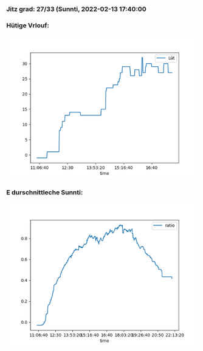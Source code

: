 ### Jitz grad: 27/33 (Sunnti, 2022-02-13 17:40:00

### Hütige Vrlouf:
![Graph](Today.png)

### E durschnittleche Sunnti:
![Graph](Sunnti.png)